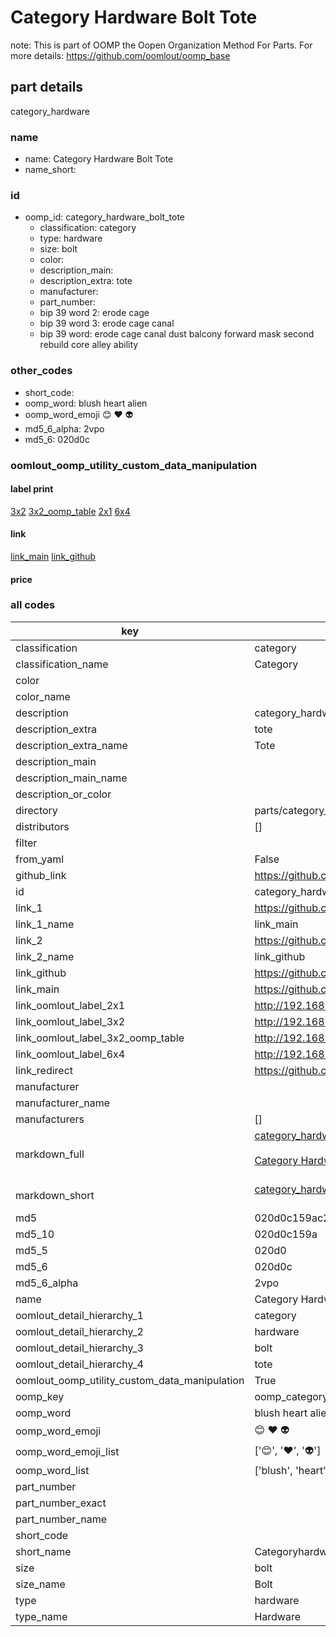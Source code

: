 # Category Hardware Bolt Tote  

note: This is part of OOMP the Oopen Organization Method For Parts. For more details: https://github.com/oomlout/oomp_base

##  part details
  



category_hardware



### name
* name: Category Hardware Bolt Tote
* name_short: 
### id
* oomp_id: category_hardware_bolt_tote
  * classification: category
  * type: hardware
  * size: bolt
  * color: 
  * description_main: 
  * description_extra: tote
  * manufacturer: 
  * part_number: 
  * bip 39 word 2: erode cage
  * bip 39 word 3: erode cage canal
  * bip 39 word: erode cage canal dust balcony forward mask second rebuild core alley ability

### other_codes
* short_code: 
* oomp_word: blush heart alien
* oomp_word_emoji :blush: :heart: :alien:
* md5_6_alpha: 2vpo
* md5_6: 020d0c






### oomlout_oomp_utility_custom_data_manipulation
#### label print
[3x2](http://192.168.1.245:1112/?label=oomp%202vpo)
[3x2_oomp_table](http://192.168.1.108:1112/?label=oomp%202vpo)
[2x1](http://192.168.1.242:1112/?label=oomp%202vpo)
[6x4](http://192.168.1.55:1112/?label=oomp%202vpo)    

#### link

[link_main](https://github.com/oomlout/oomlout_oomp_version_1_messy/tree/main/parts/category_hardware_bolt_tote) [link_github](https://github.com/oomlout/oomlout_oomp_version_1_messy/tree/main/parts/category_hardware_bolt_tote)                             

#### price







### all codes 
| key | value |  
| --- | --- |  
| classification | category |  
| classification_name | Category |  
| color |  |  
| color_name |  |  
| description | category_hardware |  
| description_extra | tote |  
| description_extra_name | Tote |  
| description_main |  |  
| description_main_name |  |  
| description_or_color |   |  
| directory | parts/category_hardware_bolt_tote |  
| distributors | [] |  
| filter |  |  
| from_yaml | False |  
| github_link | https://github.com/oomlout/oomlout_oomp_part_src/tree/main/parts/category_hardware_bolt_tote |  
| id | category_hardware_bolt_tote |  
| link_1 | https://github.com/oomlout/oomlout_oomp_version_1_messy/tree/main/parts/category_hardware_bolt_tote |  
| link_1_name | link_main |  
| link_2 | https://github.com/oomlout/oomlout_oomp_version_1_messy/tree/main/parts/category_hardware_bolt_tote |  
| link_2_name | link_github |  
| link_github | https://github.com/oomlout/oomlout_oomp_version_1_messy/tree/main/parts/category_hardware_bolt_tote |  
| link_main | https://github.com/oomlout/oomlout_oomp_version_1_messy/tree/main/parts/category_hardware_bolt_tote |  
| link_oomlout_label_2x1 | http://192.168.1.242:1112/?label=oomp%202vpo |  
| link_oomlout_label_3x2 | http://192.168.1.245:1112/?label=oomp%202vpo |  
| link_oomlout_label_3x2_oomp_table | http://192.168.1.108:1112/?label=oomp%202vpo |  
| link_oomlout_label_6x4 | http://192.168.1.55:1112/?label=oomp%202vpo |  
| link_redirect | https://github.com/oomlout/oomlout_oomp_version_1_messy/tree/main/parts/category_hardware_bolt_tote |  
| manufacturer |  |  
| manufacturer_name |  |  
| manufacturers | [] |  
| markdown_full | [category_hardware_bolt_tote](none)<br>[](none)<br>[Category Hardware Bolt Tote](none)<br><br> |  
| markdown_short | [category_hardware_bolt_tote](none)<br><br> |  
| md5 | 020d0c159ac2710d6f08e44442080a64 |  
| md5_10 | 020d0c159a |  
| md5_5 | 020d0 |  
| md5_6 | 020d0c |  
| md5_6_alpha | 2vpo |  
| name | Category Hardware Bolt Tote |  
| oomlout_detail_hierarchy_1 | category |  
| oomlout_detail_hierarchy_2 | hardware |  
| oomlout_detail_hierarchy_3 | bolt |  
| oomlout_detail_hierarchy_4 | tote |  
| oomlout_oomp_utility_custom_data_manipulation | True |  
| oomp_key | oomp_category_hardware_bolt_tote |  
| oomp_word | blush heart alien |  
| oomp_word_emoji | :blush: :heart: :alien: |  
| oomp_word_emoji_list | [':blush:', ':heart:', ':alien:'] |  
| oomp_word_list | ['blush', 'heart', 'alien'] |  
| part_number |  |  
| part_number_exact |  |  
| part_number_name |  |  
| short_code |  |  
| short_name | Categoryhardware |  
| size | bolt |  
| size_name | Bolt |  
| type | hardware |  
| type_name | Hardware |  
